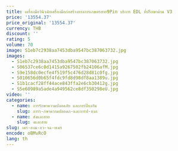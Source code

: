 ```yaml
---
title: เครื่องมือวินิจฉัยเครื่องมือก่อสร้างทางการเกษตรสาย9Pin บริการ EDL ที่ปรึกษาด้าน V3
price: '13554.37'
price_original: '13554.37'
currency: THB
discount: ''
rating: 5
volume: 70
image: S1eb7c2938aa7453dba9547bc387063732.jpg
images:
  - S1eb7c2938aa7453dba9547bc387063732.jpg
  - S06537ce6c0d1415a9267502fb24106afM.jpg
  - S9e158dc0ecfe4f519f5c476d28d81c0fg.jpg
  - S010656d0b65f4fdc9fd8d98df8aa1389u.jpg
  - S1b1cacf28ff44ace843ffa2e6cb30412g.jpg
  - S5e60989a5ade4a949562ce8df350298eU.jpg
video: ''
categories:
  - name: การรักษาความปลอดภัย และการป้องกัน
    slug: การร-กษาความปลอดภ-และการป-องก
  - name: ส่งและสาย
    slug: งและสาย
slug: เคร-องม-อว-จฉ-ยเคร
encode: oBMvRcO
lang: th
---
```

  